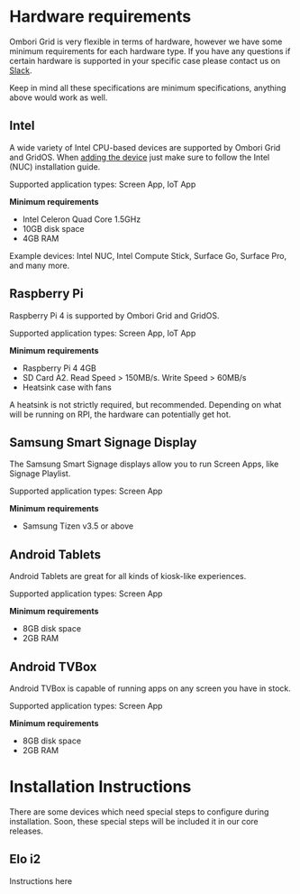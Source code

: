 # Hardware requirements
Ombori Grid is very flexible in terms of hardware, however we have some minimum requirements for each hardware type. If you have any questions if certain hardware is supported in your specific case please contact us on [Slack](https://join.slack.com/t/slack-pgo5586/shared_invite/zt-s1ajca83-k8i1f2mqgCMD0vDfpCk4Bg).

Keep in mind all these specifications are minimum specifications, anything above would work as well.

## Intel
A wide variety of Intel CPU-based devices are supported by Ombori Grid and GridOS. When [adding the device](/general/adding-device/) just make sure to follow the Intel (NUC) installation guide.

Supported application types: Screen App, IoT App

**Minimum requirements**

- Intel Celeron Quad Core 1.5GHz
- 10GB disk space
- 4GB RAM

Example devices: Intel NUC, Intel Compute Stick, Surface Go, Surface Pro, and many more.

## Raspberry Pi
Raspberry Pi 4 is supported by Ombori Grid and GridOS.

Supported application types: Screen App, IoT App

**Minimum requirements**
- Raspberry Pi 4 4GB
- SD Card A2. Read Speed > 150MB/s. Write Speed > 60MB/s
- Heatsink case with fans

A heatsink is not strictly required, but recommended. Depending on what will be running on RPI, the hardware can potentially get hot.

## Samsung Smart Signage Display
The Samsung Smart Signage displays allow you to run Screen Apps, like Signage Playlist.

Supported application types: Screen App

**Minimum requirements**

- Samsung Tizen v3.5 or above

## Android Tablets
Android Tablets are great for all kinds of kiosk-like experiences.

Supported application types: Screen App

**Minimum requirements**

- 8GB disk space
- 2GB RAM
## Android TVBox
Android TVBox is capable of running apps on any screen you have in stock.

Supported application types: Screen App

**Minimum requirements**

- 8GB disk space
- 2GB RAM

# Installation Instructions
There are some devices which need special steps to configure during installation. Soon, these special steps will be included it in our core releases.

## Elo i2 <MODEL>
Instructions here
